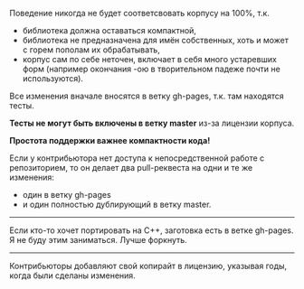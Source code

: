 Поведение никогда не будет соответсвовать корпусу на 100%, т.к.

* библиотека должна оставаться компактной,
* библиотека не предназначена для имён собственных,
хоть и может с горем пополам их обрабатывать,
* корпус сам по себе неточен, включает в себя много устаревших форм
(например окончания -ою в творительном падеже почти не используются).

Все изменения вначале вносятся в ветку gh-pages, т.к. там находятся тесты.

**Тесты не могут быть включены в ветку master** из-за лицензии корпуса.

**Простота поддержки важнее компактности кода!**

Если у контрибьютора нет доступа к непосредственной работе с репозиторием, то он делает
два pull-реквеста на одни и те же изменения:

* один в ветку gh-pages
* и один полностью дублирующий в ветку master.

--------------

Если кто-то хочет портировать на C++, заготовка есть в ветке gh-pages.
Я не буду этим заниматься. Лучше форкнуть.

--------------

Контрибьюторы добавляют свой копирайт в лицензию,
указывая годы, когда были сделаны изменения.

